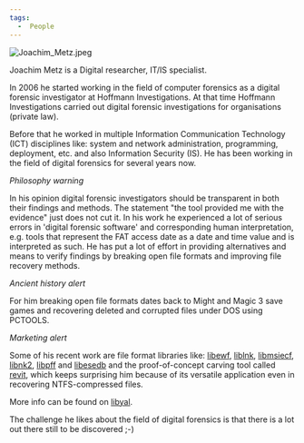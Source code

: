 ```yaml
---
tags:
  -  People
---
```

![](Joachim_Metz.jpeg "Joachim_Metz.jpeg")

Joachim Metz is a Digital researcher, IT/IS specialist.

In 2006 he started working in the field of computer forensics as a
digital forensic investigator at Hoffmann Investigations. At that time
Hoffmann Investigations carried out digital forensic investigations for
organisations (private law).

Before that he worked in multiple Information Communication Technology
(ICT) disciplines like: system and network administration, programming,
deployment, etc. and also Information Security (IS). He has been working
in the field of digital forensics for several years now.

*Philosophy warning*

In his opinion digital forensic investigators should be transparent in
both their findings and methods. The statement "the tool provided me
with the evidence" just does not cut it. In his work he experienced a
lot of serious errors in 'digital forensic software' and corresponding
human interpretation, e.g. tools that represent the FAT access date as a
date and time value and is interpreted as such. He has put a lot of
effort in providing alternatives and means to verify findings by
breaking open file formats and improving file recovery methods.

*Ancient history alert*

For him breaking open file formats dates back to Might and Magic 3 save
games and recovering deleted and corrupted files under DOS using
PCTOOLS.

*Marketing alert*

Some of his recent work are file format libraries like:
[libewf](libewf.md), [liblnk](liblnk "wikilink"),
[libmsiecf](libmsiecf.md), [libnk2](libnk2 "wikilink"),
[libpff](libpff.md) and [libesedb](libesedb "wikilink") and the
proof-of-concept carving tool called
[revit](reviveit_(revit).md), which keeps surprising him because
of its versatile application even in recovering NTFS-compressed files.

More info can be found on [libyal](libyal.md).

The challenge he likes about the field of digital forensics is that
there is a lot out there still to be discovered ;-)

